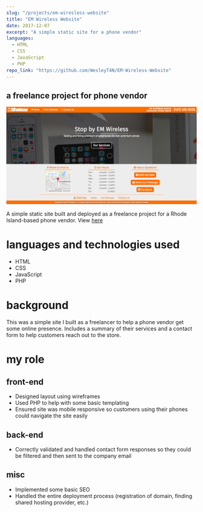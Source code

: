 ```yaml
---
slug: "/projects/em-wiresless-website"
title: "EM Wireless Website"
date: 2017-12-07
excerpt: "A simple static site for a phone vendor"
languages:
  - HTML
  - CSS
  - JavaScript
  - PHP
repo_link: "https://github.com/WesleyT4N/EM-Wireless-Website"
---
```

## a freelance project for phone vendor

![Desktop screenshot](./images/emwireless.png)

A simple static site built and deployed as a freelance project for a Rhode
Island-based phone vendor. View [here](http://em-wireless.com/)

# languages and technologies used

- HTML
- CSS
- JavaScript
- PHP

# background
This was a simple site I built as a freelancer to help a phone vendor get some
online presence. Includes a summary of their services and a contact form to help
customers reach out to the store.

# my role

## front-end

- Designed layout using wireframes
- Used PHP to help with some basic templating
- Ensured site was mobile responsive so customers using their phones could navigate
the site easily

## back-end

- Correctly validated and handled contact form responses so they could be filtered
and then sent to the company email

## misc

- Implemented some basic SEO
- Handled the entire deployment process (registration of domain, finding shared
hosting provider, etc.)
